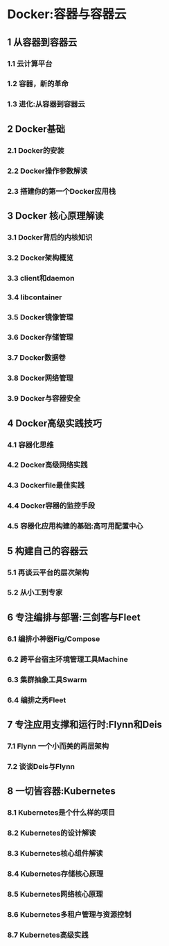 # Docker:容器与容器云

## 1 从容器到容器云

### 1.1 云计算平台

### 1.2 容器，新的革命

### 1.3 进化:从容器到容器云

## 2 Docker基础

### 2.1 Docker的安装

### 2.2 Docker操作参数解读

### 2.3 搭建你的第一个Docker应用栈

## 3 Docker 核心原理解读

### 3.1 Docker背后的内核知识

### 3.2 Docker架构概览

### 3.3 client和daemon

### 3.4 libcontainer

### 3.5 Docker镜像管理

### 3.6 Docker存储管理

### 3.7 Docker数据卷

### 3.8 Docker网络管理

### 3.9 Docker与容器安全

## 4 Docker高级实践技巧

### 4.1 容器化思维

### 4.2 Docker高级网络实践

### 4.3 Dockerfile最佳实践

### 4.4 Docker容器的监控手段

### 4.5 容器化应用构建的基础:高可用配置中心

## 5 构建自己的容器云

### 5.1 再谈云平台的层次架构

### 5.2 从小工到专家

## 6 专注编排与部署:三剑客与Fleet

### 6.1 编排小神器Fig/Compose

### 6.2 跨平台宿主环境管理工具Machine

### 6.3 集群抽象工具Swarm

### 6.4 编排之秀Fleet

## 7 专注应用支撑和运行时:Flynn和Deis

### 7.1 Flynn 一个小而美的两层架构

### 7.2 谈谈Deis与Flynn

## 8 一切皆容器:Kubernetes

### 8.1 Kubernetes是个什么样的项目

### 8.2 Kubernetes的设计解读

### 8.3 Kubernetes核心组件解读

### 8.4 Kubernetes存储核心原理

### 8.5 Kubernetes网络核心原理

### 8.6 Kubernetes多租户管理与资源控制

### 8.7 Kubernetes高级实践
